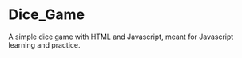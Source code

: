 # Dice_Game
A simple dice game with HTML and Javascript, meant for Javascript learning and practice.
